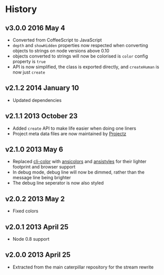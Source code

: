 # History

## v3.0.0 2016 May 4
- Converted from CoffeeScript to JavaScript
- `depth` and `showHidden` properties now respected when converting objects to strings on node versions above 0.10
- objects converted to strings will now be colorised is `color` config property is `true`
- API is now simplified, the class is exported directly, and `createHuman` is now just `create`

## v2.1.2 2014 January 10
- Updated dependencies

## v2.1.1 2013 October 23
- Added `create` API to make life easier when doing one liners
- Project meta data files are now maintained by [Projectz](https://github.com/bevry/projectz)

## v2.1.0 2013 May 6
- Replaced [cli-color](https://github.com/medikoo/cli-color) with [ansicolors](https://github.com/thlorenz/ansicolors) and [ansistyles](https://github.com/thlorenz/ansistyles) for their lighter footprint and browser support
- In debug mode, debug line will now be dimmed, rather than the message line being brighter
- The debug line seperator is now also styled

## v2.0.2 2013 May 2
- Fixed colors

## v2.0.1 2013 April 25
- Node 0.8 support

## v2.0.0 2013 April 25
- Extracted from the main caterpillar repository for the stream rewrite
